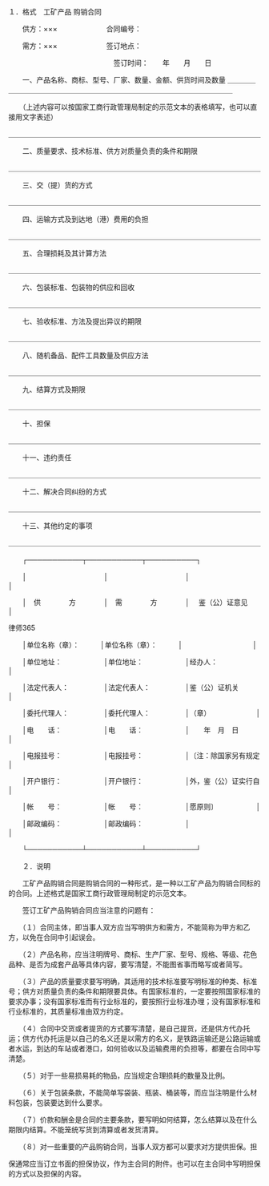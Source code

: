 
 １．格式　工矿产品
购销合同
 



　　供方：×××　　　　　　　合同编号： 

　　需方：×××　　　　　　　签订地点： 

　　　　　　　　　　　　　　　签订时间：　　年　　月　　日 



　　一、产品名称、商标、型号、厂家、数量、金额、供货时间及数量 ＿＿＿＿＿＿＿＿＿＿＿＿＿＿＿＿＿＿＿＿＿＿＿＿＿＿＿＿＿＿＿＿＿＿＿＿

 

　　（上述内容可以按国家工商行政管理局制定的示范文本的表格填写，也可以直 接用文字表述） 

＿＿＿＿＿＿＿＿＿＿＿＿＿＿＿＿＿＿＿＿＿＿＿＿＿＿＿＿＿＿＿＿＿＿＿＿ 



　　二、质量要求、技术标准、供方对质量负责的条件和期限 

＿＿＿＿＿＿＿＿＿＿＿＿＿＿＿＿＿＿＿＿＿＿＿＿＿＿＿＿＿＿＿＿＿＿＿＿ 



　　三、交（提）货的方式 

＿＿＿＿＿＿＿＿＿＿＿＿＿＿＿＿＿＿＿＿＿＿＿＿＿＿＿＿＿＿＿＿＿＿＿＿ 



　　四、运输方式及到达地（港）费用的负担 

＿＿＿＿＿＿＿＿＿＿＿＿＿＿＿＿＿＿＿＿＿＿＿＿＿＿＿＿＿＿＿＿＿＿＿＿ 



　　五、合理损耗及其计算方法 

＿＿＿＿＿＿＿＿＿＿＿＿＿＿＿＿＿＿＿＿＿＿＿＿＿＿＿＿＿＿＿＿＿＿＿＿ 



　　六、包装标准、包装物的供应和回收 

＿＿＿＿＿＿＿＿＿＿＿＿＿＿＿＿＿＿＿＿＿＿＿＿＿＿＿＿＿＿＿＿＿＿＿＿ 



　　七、验收标准、方法及提出异议的期限 

＿＿＿＿＿＿＿＿＿＿＿＿＿＿＿＿＿＿＿＿＿＿＿＿＿＿＿＿＿＿＿＿＿＿＿＿ 



　　八、随机备品、配件工具数量及供应方法 

＿＿＿＿＿＿＿＿＿＿＿＿＿＿＿＿＿＿＿＿＿＿＿＿＿＿＿＿＿＿＿＿＿＿＿＿ 



　　九、结算方式及期限 

＿＿＿＿＿＿＿＿＿＿＿＿＿＿＿＿＿＿＿＿＿＿＿＿＿＿＿＿＿＿＿＿＿＿＿＿ 



　　十、担保 

＿＿＿＿＿＿＿＿＿＿＿＿＿＿＿＿＿＿＿＿＿＿＿＿＿＿＿＿＿＿＿＿＿＿＿＿ 



　　十一、违约责任 

＿＿＿＿＿＿＿＿＿＿＿＿＿＿＿＿＿＿＿＿＿＿＿＿＿＿＿＿＿＿＿＿＿＿＿＿ 



　　十二、解决合同纠纷的方式 

＿＿＿＿＿＿＿＿＿＿＿＿＿＿＿＿＿＿＿＿＿＿＿＿＿＿＿＿＿＿＿＿＿＿＿＿ 



　　十三、其他约定的事项 

＿＿＿＿＿＿＿＿＿＿＿＿＿＿＿＿＿＿＿＿＿＿＿＿＿＿＿＿＿＿＿＿＿＿＿＿ 



　　┌───────────┬───────────┬──────────┐ 

　　│　　　　　　　　　　　│　　　　　　　　　　　│　　　　　　　　　　│ 

　　│　供　　　　方　　　　│　需　　　　方　　　　│　 鉴（公）证意见　 │ 





 
律师365






　　│单位名称（章）：　　　│单位名称（章）：　　　│　　　　　　　　　　│ 



　　│单位地址：　　　　　　│单位地址：　　　　　　│经办人：　　　　　　│ 



　　│法定代表人：　　　　　│法定代表人：　　　　　│鉴（公）证机关　　　│ 



　　│委托代理人：　　　　　│委托代理人：　　　　　│（章）　　　　　　　│ 



　　│电　　话：　　　　　　│电　　话：　　　　　　│　　年　月　日　　　│ 



　　│电报挂号：　　　　　　│电报挂号：　　　　　　│〔注：除国家另有规定│ 



　　│开户银行：　　　　　　│开户银行：　　　　　　│外，鉴（公）证实行自│ 



　　│帐　　号：　　　　　　│帐　　号：　　　　　　│愿原则〕　　　　　　│ 



　　│邮政编码：　　　　　　│邮政编码：　　　　　　│　　　　　　　　　　│ 



　　└───────────┴───────────┴──────────┘ 







　　２．说明 







　　工矿产品购销合同是购销合同的一种形式，是一种以工矿产品为购销合同标的 的合同。上述格式是国家工商行政管理局制定的示范文本。 







　　签订工矿产品购销合同应当注意的问题有： 







　　（１）合同主体，即当事人双方应当写明供方和需方，不能简称为甲方和乙方，以免在合同中引起误会。 







　　（２）产品名称，应当注明牌号、商标、生产厂家、型号、规格、等级、花色品种、是否为成套产品等具体内容，要写清楚，不能图省事而略写或者简写。 







　　（３）产品的质量要求要写明确，其适用的技术标准要写明标准的种类、标准号；供方对质量负责的条件和期限要具体。有国家标准的，一定要按照国家标准的要求办事；没有国家标准而有行业标准的，要按照行业标准办理；没有国家标准和行业标准的，其质量标准由双方约定。 







　　（４）合同中交货或者提货的方式要写清楚，是自己提货，还是供方代办托运；供方代办托运是以自己的名义还是以需方的名义，是铁路运输还是公路运输或者水运，到达的车站或者港口，如何验收以及运输费用的负担等，都要在合同中写清楚。 







　　（５）对于一些易损易耗的物品，应当规定合理损耗的数量及比例。 







　　（６）关于包装条款，不能简单写袋装、瓶装、桶装等，而应当注明是什么材料包装，包装要达到什么要求。 







　　（７）价款和酬金是合同的主要条款，要写明如何结算，怎么结算以及在什么期限内结算。不能笼统写货到清算或者发货清算。 







　　（８）对一些重要的产品购销合同，当事人双方都可以要求对方提供担保。担



保通常应当订立书面的担保协议，作为主合同的附件。也可以在主合同中写明担保的方式以及担保的内容。 


 

 
 
 
 
 
  


  
 

  


  


  
 
 
 
 

